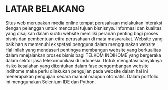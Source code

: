# LATAR BELAKANG
Situs web merupakan media online tempat perusahaan melakukan interaksi dengan pelanggan untuk mencapai tujuan bisnisnya. Informasi dan kualitas yang disajikan dalam suatu website memiliki peranan penting bagi proses bisnis dan pembentuan citra perusahaan di mata masyarakat. Website yang baik harus memenuhi ekspetasi pengguna dalam menggunakan website. Hal inilah yang mendasari pentingya membangun website yang berkualitas dalam mnejalankan proses bisnis bagi TELKOM INDIHOME yang bergeraka dalam sektor jasa telekomunikasi di Indonesia. Untuk mengatasi banyaknya risiko kesalahan yang ditentukan dalam fase pengembangan website indihome maka perlu dilakukan pengujian pada website dalam hal ini menerapakan pengujian secara manual maupun otomatis. Dalam portfolio ini menggunakan Selenium IDE dan Python.

